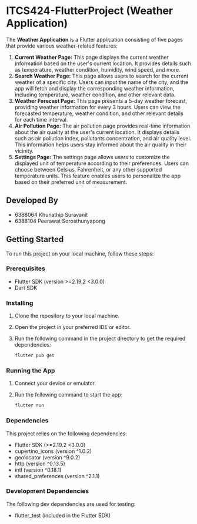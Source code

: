 # ITCS424-FlutterProject (Weather Application)

The **Weather Application** is a Flutter application consisting of five pages that provide various weather-related features:

1. **Current Weather Page:** This page displays the current weather information based on the user's current location. It provides details such as temperature, weather condition, humidity, wind speed, and more.
2. **Search Weather Page:** This page allows users to search for the current weather of a specific city. Users can input the name of the city, and the app will fetch and display the corresponding weather information, including temperature, weather condition, and other relevant data.
3. **Weather Forecast Page:** This page presents a 5-day weather forecast, providing weather information for every 3 hours. Users can view the forecasted temperature, weather condition, and other relevant details for each time interval.
4. **Air Pollution Page:** The air pollution page provides real-time information about the air quality at the user's current location. It displays details such as air pollution index, pollutants concentration, and air quality level. This information helps users stay informed about the air quality in their vicinity.
5. **Settings Page:** The settings page allows users to customize the displayed unit of temperature according to their preferences. Users can choose between Celsius, Fahrenheit, or any other supported temperature units. This feature enables users to personalize the app based on their preferred unit of measurement.

## Developed By
- 6388064 Khunathip Suravanit
- 6388104 Peerawat Sorosthunyapong

## Getting Started

To run this project on your local machine, follow these steps:

### Prerequisites

- Flutter SDK (version >=2.19.2 <3.0.0)
- Dart SDK

### Installing

1. Clone the repository to your local machine.
2. Open the project in your preferred IDE or editor.
3. Run the following command in the project directory to get the required dependencies:

   ```bash
   flutter pub get
   ```
   
### Running the App

1. Connect your device or emulator.
2. Run the following command to start the app:

    ```bash
   flutter run
   ```
   
### Dependencies

This project relies on the following dependencies:

- Flutter SDK (>=2.19.2 <3.0.0)
- cupertino_icons (version ^1.0.2)
- geolocator (version ^9.0.2)
- http (version ^0.13.5)
- intl (version ^0.18.1)
- shared_preferences (version ^2.1.1)

### Development Dependencies

The following dev dependencies are used for testing:

- flutter_test (included in the Flutter SDK)
